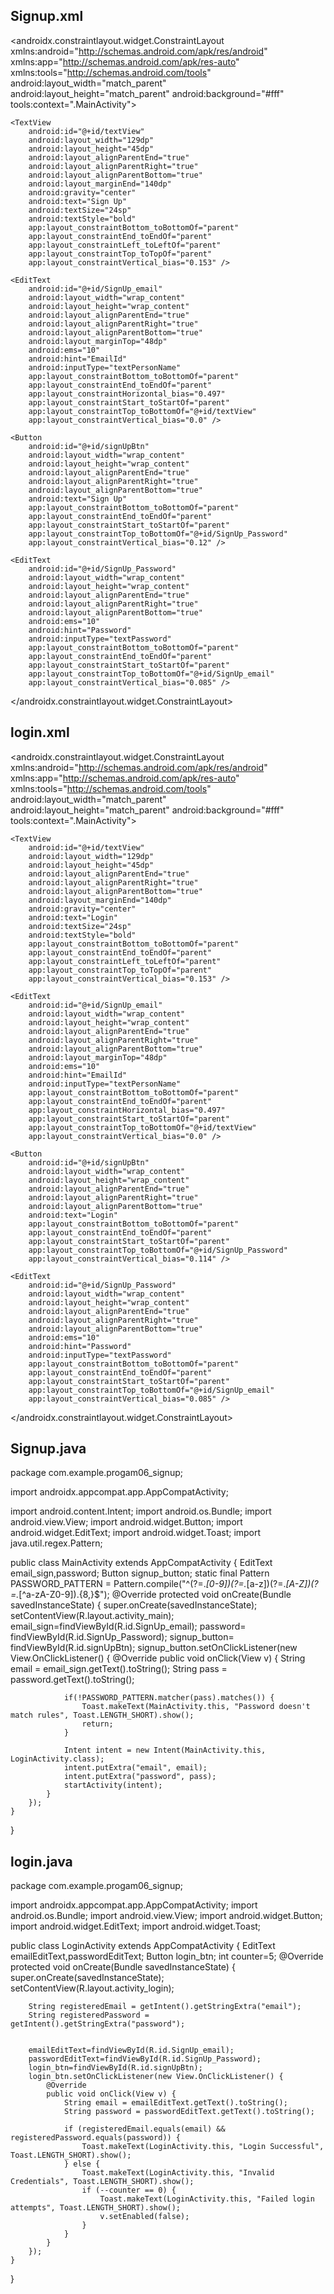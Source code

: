 ## Signup.xml

<?xml version="1.0" encoding="utf-8"?>
<androidx.constraintlayout.widget.ConstraintLayout xmlns:android="http://schemas.android.com/apk/res/android"
    xmlns:app="http://schemas.android.com/apk/res-auto"
    xmlns:tools="http://schemas.android.com/tools"
    android:layout_width="match_parent"
    android:layout_height="match_parent"
    android:background="#fff"
    tools:context=".MainActivity">

    <TextView
        android:id="@+id/textView"
        android:layout_width="129dp"
        android:layout_height="45dp"
        android:layout_alignParentEnd="true"
        android:layout_alignParentRight="true"
        android:layout_alignParentBottom="true"
        android:layout_marginEnd="140dp"
        android:gravity="center"
        android:text="Sign Up"
        android:textSize="24sp"
        android:textStyle="bold"
        app:layout_constraintBottom_toBottomOf="parent"
        app:layout_constraintEnd_toEndOf="parent"
        app:layout_constraintLeft_toLeftOf="parent"
        app:layout_constraintTop_toTopOf="parent"
        app:layout_constraintVertical_bias="0.153" />

    <EditText
        android:id="@+id/SignUp_email"
        android:layout_width="wrap_content"
        android:layout_height="wrap_content"
        android:layout_alignParentEnd="true"
        android:layout_alignParentRight="true"
        android:layout_alignParentBottom="true"
        android:layout_marginTop="48dp"
        android:ems="10"
        android:hint="EmailId"
        android:inputType="textPersonName"
        app:layout_constraintBottom_toBottomOf="parent"
        app:layout_constraintEnd_toEndOf="parent"
        app:layout_constraintHorizontal_bias="0.497"
        app:layout_constraintStart_toStartOf="parent"
        app:layout_constraintTop_toBottomOf="@+id/textView"
        app:layout_constraintVertical_bias="0.0" />

    <Button
        android:id="@+id/signUpBtn"
        android:layout_width="wrap_content"
        android:layout_height="wrap_content"
        android:layout_alignParentEnd="true"
        android:layout_alignParentRight="true"
        android:layout_alignParentBottom="true"
        android:text="Sign Up"
        app:layout_constraintBottom_toBottomOf="parent"
        app:layout_constraintEnd_toEndOf="parent"
        app:layout_constraintStart_toStartOf="parent"
        app:layout_constraintTop_toBottomOf="@+id/SignUp_Password"
        app:layout_constraintVertical_bias="0.12" />

    <EditText
        android:id="@+id/SignUp_Password"
        android:layout_width="wrap_content"
        android:layout_height="wrap_content"
        android:layout_alignParentEnd="true"
        android:layout_alignParentRight="true"
        android:layout_alignParentBottom="true"
        android:ems="10"
        android:hint="Password"
        android:inputType="textPassword"
        app:layout_constraintBottom_toBottomOf="parent"
        app:layout_constraintEnd_toEndOf="parent"
        app:layout_constraintStart_toStartOf="parent"
        app:layout_constraintTop_toBottomOf="@+id/SignUp_email"
        app:layout_constraintVertical_bias="0.085" />
</androidx.constraintlayout.widget.ConstraintLayout>





## login.xml

<?xml version="1.0" encoding="utf-8"?>
<androidx.constraintlayout.widget.ConstraintLayout xmlns:android="http://schemas.android.com/apk/res/android"
    xmlns:app="http://schemas.android.com/apk/res-auto"
    xmlns:tools="http://schemas.android.com/tools"
    android:layout_width="match_parent"
    android:layout_height="match_parent"
    android:background="#fff"
    tools:context=".MainActivity">

    <TextView
        android:id="@+id/textView"
        android:layout_width="129dp"
        android:layout_height="45dp"
        android:layout_alignParentEnd="true"
        android:layout_alignParentRight="true"
        android:layout_alignParentBottom="true"
        android:layout_marginEnd="140dp"
        android:gravity="center"
        android:text="Login"
        android:textSize="24sp"
        android:textStyle="bold"
        app:layout_constraintBottom_toBottomOf="parent"
        app:layout_constraintEnd_toEndOf="parent"
        app:layout_constraintLeft_toLeftOf="parent"
        app:layout_constraintTop_toTopOf="parent"
        app:layout_constraintVertical_bias="0.153" />

    <EditText
        android:id="@+id/SignUp_email"
        android:layout_width="wrap_content"
        android:layout_height="wrap_content"
        android:layout_alignParentEnd="true"
        android:layout_alignParentRight="true"
        android:layout_alignParentBottom="true"
        android:layout_marginTop="48dp"
        android:ems="10"
        android:hint="EmailId"
        android:inputType="textPersonName"
        app:layout_constraintBottom_toBottomOf="parent"
        app:layout_constraintEnd_toEndOf="parent"
        app:layout_constraintHorizontal_bias="0.497"
        app:layout_constraintStart_toStartOf="parent"
        app:layout_constraintTop_toBottomOf="@+id/textView"
        app:layout_constraintVertical_bias="0.0" />

    <Button
        android:id="@+id/signUpBtn"
        android:layout_width="wrap_content"
        android:layout_height="wrap_content"
        android:layout_alignParentEnd="true"
        android:layout_alignParentRight="true"
        android:layout_alignParentBottom="true"
        android:text="Login"
        app:layout_constraintBottom_toBottomOf="parent"
        app:layout_constraintEnd_toEndOf="parent"
        app:layout_constraintStart_toStartOf="parent"
        app:layout_constraintTop_toBottomOf="@+id/SignUp_Password"
        app:layout_constraintVertical_bias="0.114" />

    <EditText
        android:id="@+id/SignUp_Password"
        android:layout_width="wrap_content"
        android:layout_height="wrap_content"
        android:layout_alignParentEnd="true"
        android:layout_alignParentRight="true"
        android:layout_alignParentBottom="true"
        android:ems="10"
        android:hint="Password"
        android:inputType="textPassword"
        app:layout_constraintBottom_toBottomOf="parent"
        app:layout_constraintEnd_toEndOf="parent"
        app:layout_constraintStart_toStartOf="parent"
        app:layout_constraintTop_toBottomOf="@+id/SignUp_email"
        app:layout_constraintVertical_bias="0.085" />

</androidx.constraintlayout.widget.ConstraintLayout>





## Signup.java

package com.example.progam06_signup;

import  androidx.appcompat.app.AppCompatActivity;

import android.content.Intent;
import android.os.Bundle;
import android.view.View;
import android.widget.Button;
import android.widget.EditText;
import android.widget.Toast;
import java.util.regex.Pattern;

public class MainActivity extends AppCompatActivity {
    EditText email_sign,password;
    Button signup_button;
    static final Pattern PASSWORD_PATTERN = Pattern.compile("^(?=.*[0-9])(?=.*[a-z])(?=.*[A-Z])(?=.*[^a-zA-Z0-9]).{8,}$");
    @Override
    protected void onCreate(Bundle savedInstanceState) {
        super.onCreate(savedInstanceState);
        setContentView(R.layout.activity_main);
        email_sign=findViewById(R.id.SignUp_email);
        password= findViewById(R.id.SignUp_Password);
        signup_button= findViewById(R.id.signUpBtn);
        signup_button.setOnClickListener(new View.OnClickListener() {
            @Override
            public void onClick(View v) {
                String email = email_sign.getText().toString();
                String pass = password.getText().toString();

                if(!PASSWORD_PATTERN.matcher(pass).matches()) {
                    Toast.makeText(MainActivity.this, "Password doesn't match rules", Toast.LENGTH_SHORT).show();
                    return;
                }

                Intent intent = new Intent(MainActivity.this, LoginActivity.class);
                intent.putExtra("email", email);
                intent.putExtra("password", pass);
                startActivity(intent);
            }
        });
    }
}




## login.java

package com.example.progam06_signup;

import androidx.appcompat.app.AppCompatActivity;
import android.os.Bundle;
import android.view.View;
import android.widget.Button;
import android.widget.EditText;
import android.widget.Toast;

public class LoginActivity extends AppCompatActivity {
    EditText emailEditText,passwordEditText;
    Button login_btn;
    int counter=5;
    @Override
    protected void onCreate(Bundle savedInstanceState) {
        super.onCreate(savedInstanceState);
        setContentView(R.layout.activity_login);

        String registeredEmail = getIntent().getStringExtra("email");
        String registeredPassword = getIntent().getStringExtra("password");


        emailEditText=findViewById(R.id.SignUp_email);
        passwordEditText=findViewById(R.id.SignUp_Password);
        login_btn=findViewById(R.id.signUpBtn);
        login_btn.setOnClickListener(new View.OnClickListener() {
            @Override
            public void onClick(View v) {
                String email = emailEditText.getText().toString();
                String password = passwordEditText.getText().toString();

                if (registeredEmail.equals(email) && registeredPassword.equals(password)) {
                    Toast.makeText(LoginActivity.this, "Login Successful", Toast.LENGTH_SHORT).show();
                } else {
                    Toast.makeText(LoginActivity.this, "Invalid Credentials", Toast.LENGTH_SHORT).show();
                    if (--counter == 0) {
                        Toast.makeText(LoginActivity.this, "Failed login attempts", Toast.LENGTH_SHORT).show();
                        v.setEnabled(false);
                    }
                }
            }
        });
    }
}

